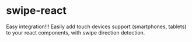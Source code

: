 # swipe-react
Easy integration!!! Easily add touch devices support (smartphones, tablets) to your react components, with swipe direction detection.

